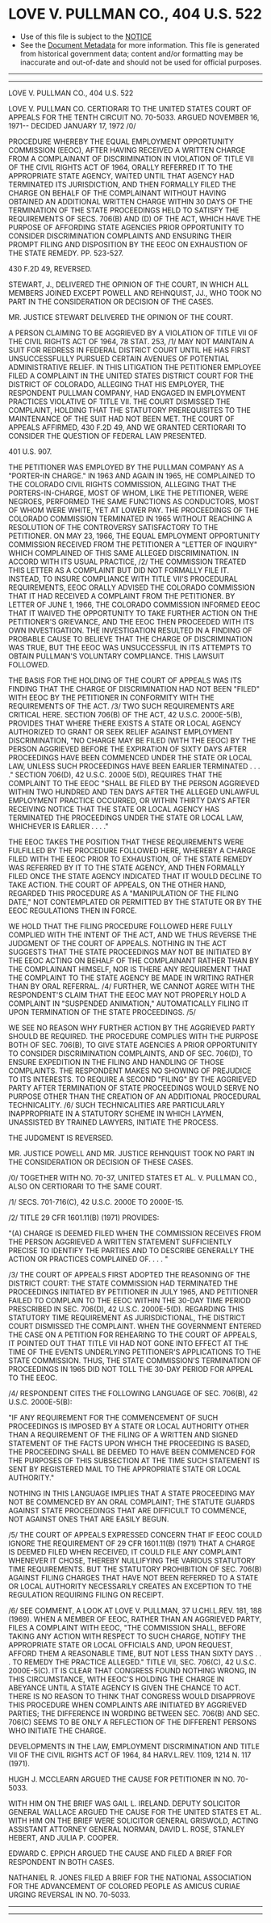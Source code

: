 ---
---

# LOVE V. PULLMAN CO., 404 U.S. 522

* Use of this file is subject to the [NOTICE](https://github.com/publicdocs/notice/blob/master/NOTICE)
* See the [Document Metadata](../../../) for more information.
  This file is generated from historical government data; content and/or formatting may be inaccurate and out-of-date and should not be used for official purposes.

----------
----------

LOVE V. PULLMAN CO., 404 U.S. 522

LOVE V. PULLMAN CO. CERTIORARI TO THE UNITED STATES COURT OF APPEALS FOR THE TENTH CIRCUIT NO. 70-5033.  ARGUED NOVEMBER 16, 1971-- DECIDED JANUARY 17, 1972  /0/

PROCEDURE WHEREBY THE EQUAL EMPLOYMENT OPPORTUNITY COMMISSION (EEOC), AFTER HAVING RECEIVED A WRITTEN CHARGE FROM A COMPLAINANT OF DISCRIMINATION IN VIOLATION OF TITLE VII OF THE CIVIL RIGHTS ACT OF 1964, ORALLY REFERRED IT TO THE APPROPRIATE STATE AGENCY, WAITED UNTIL THAT AGENCY HAD TERMINATED ITS JURISDICTION, AND THEN FORMALLY FILED THE CHARGE ON BEHALF OF THE COMPLAINANT WITHOUT HAVING OBTAINED AN ADDITIONAL WRITTEN CHARGE WITHIN 30 DAYS OF THE TERMINATION OF THE STATE PROCEEDINGS HELD TO SATISFY THE REQUIREMENTS OF SECS. 706(B) AND (D) OF THE ACT, WHICH HAVE THE PURPOSE OF AFFORDING STATE AGENCIES PRIOR OPPORTUNITY TO CONSIDER DISCRIMINATION COMPLAINTS AND ENSURING THEIR PROMPT FILING AND DISPOSITION BY THE EEOC ON EXHAUSTION OF THE STATE REMEDY.  PP. 523-527.

430 F.2D 49, REVERSED.

STEWART, J., DELIVERED THE OPINION OF THE COURT, IN WHICH ALL MEMBERS JOINED EXCEPT POWELL AND REHNQUIST, JJ., WHO TOOK NO PART IN THE CONSIDERATION OR DECISION OF THE CASES.

MR. JUSTICE STEWART DELIVERED THE OPINION OF THE COURT.

A PERSON CLAIMING TO BE AGGRIEVED BY A VIOLATION OF TITLE VII OF THE CIVIL RIGHTS ACT OF 1964, 78 STAT. 253, /1/  MAY NOT MAINTAIN A SUIT FOR REDRESS IN FEDERAL DISTRICT COURT UNTIL HE HAS FIRST UNSUCCESSFULLY PURSUED CERTAIN AVENUES OF POTENTIAL ADMINISTRATIVE RELIEF.  IN THIS LITIGATION THE PETITIONER EMPLOYEE FILED A COMPLAINT IN THE UNITED STATES DISTRICT COURT FOR THE DISTRICT OF COLORADO, ALLEGING THAT HIS EMPLOYER, THE RESPONDENT PULLMAN COMPANY, HAD ENGAGED IN EMPLOYMENT PRACTICES VIOLATIVE OF TITLE VII.  THE COURT DISMISSED THE COMPLAINT, HOLDING THAT THE STATUTORY PREREQUISITES TO THE MAINTENANCE OF THE SUIT HAD NOT BEEN MET.  THE COURT OF APPEALS AFFIRMED, 430 F.2D 49, AND WE GRANTED CERTIORARI TO CONSIDER THE QUESTION OF FEDERAL LAW PRESENTED.

401 U.S. 907.

THE PETITIONER WAS EMPLOYED BY THE PULLMAN COMPANY AS A "PORTER-IN CHARGE."  IN 1963 AND AGAIN IN 1965, HE COMPLAINED TO THE COLORADO CIVIL RIGHTS COMMISSION, ALLEGING THAT THE PORTERS-IN-CHARGE, MOST OF WHOM, LIKE THE PETITIONER, WERE NEGROES, PERFORMED THE SAME FUNCTIONS AS CONDUCTORS, MOST OF WHOM WERE WHITE, YET AT LOWER PAY.  THE PROCEEDINGS OF THE COLORADO COMMISSION TERMINATED IN 1965 WITHOUT REACHING A RESOLUTION OF THE CONTROVERSY SATISFACTORY TO THE PETITIONER.  ON MAY 23, 1966, THE EQUAL EMPLOYMENT OPPORTUNITY COMMISSION RECEIVED FROM THE PETITIONER A "LETTER OF INQUIRY" WHICH COMPLAINED OF THIS SAME ALLEGED DISCRIMINATION.  IN ACCORD WITH ITS USUAL PRACTICE, /2/  THE COMMISSION TREATED THIS LETTER AS A COMPLAINT BUT DID NOT FORMALLY FILE IT.  INSTEAD, TO INSURE COMPLIANCE WITH TITLE VII'S PROCEDURAL REQUIREMENTS, EEOC ORALLY ADVISED THE COLORADO COMMISSION THAT IT HAD RECEIVED A COMPLAINT FROM THE PETITIONER.  BY LETTER OF JUNE 1, 1966, THE COLORADO COMMISSION INFORMED EEOC THAT IT WAIVED THE OPPORTUNITY TO TAKE FURTHER ACTION ON THE PETITIONER'S GRIEVANCE, AND THE EEOC THEN PROCEEDED WITH ITS OWN INVESTIGATION.  THE INVESTIGATION RESULTED IN A FINDING OF PROBABLE CAUSE TO BELIEVE THAT THE CHARGE OF DISCRIMINATION WAS TRUE, BUT THE EEOC WAS UNSUCCESSFUL IN ITS ATTEMPTS TO OBTAIN PULLMAN'S VOLUNTARY COMPLIANCE.  THIS LAWSUIT FOLLOWED.

THE BASIS FOR THE HOLDING OF THE COURT OF APPEALS WAS ITS FINDING THAT THE CHARGE OF DISCRIMINATION HAD NOT BEEN "FILED" WITH EEOC BY THE PETITIONER IN CONFORMITY WITH THE REQUIREMENTS OF THE ACT.  /3/  TWO SUCH REQUIREMENTS ARE CRITICAL HERE.  SECTION 706(B) OF THE ACT, 42 U.S.C. 2000E-5(B), PROVIDES THAT WHERE THERE EXISTS A STATE OR LOCAL AGENCY AUTHORIZED TO GRANT OR SEEK RELIEF AGAINST EMPLOYMENT DISCRIMINATION, "NO CHARGE MAY BE FILED (WITH THE EEOC) BY THE PERSON AGGRIEVED BEFORE THE EXPIRATION OF SIXTY DAYS AFTER PROCEEDINGS HAVE BEEN COMMENCED UNDER THE STATE OR LOCAL LAW, UNLESS SUCH PROCEEDINGS HAVE BEEN EARLIER TERMINATED . . . ."  SECTION 706(D), 42 U.S.C. 2000E 5(D), REQUIRES THAT THE COMPLAINT TO THE EEOC "SHALL BE FILED BY THE PERSON AGGRIEVED WITHIN TWO HUNDRED AND TEN DAYS AFTER THE ALLEGED UNLAWFUL EMPLOYMENT PRACTICE OCCURRED, OR WITHIN THIRTY DAYS AFTER RECEIVING NOTICE THAT THE STATE OR LOCAL AGENCY HAS TERMINATED THE PROCEEDINGS UNDER THE STATE OR LOCAL LAW, WHICHEVER IS EARLIER . . . ."

THE EEOC TAKES THE POSITION THAT THESE REQUIREMENTS WERE FULFILLED BY THE PROCEDURE FOLLOWED HERE, WHEREBY A CHARGE FILED WITH THE EEOC PRIOR TO EXHAUSTION, OF THE STATE REMEDY WAS REFERRED BY IT TO THE STATE AGENCY, AND THEN FORMALLY FILED ONCE THE STATE AGENCY INDICATED THAT IT WOULD DECLINE TO TAKE ACTION.  THE COURT OF APPEALS, ON THE OTHER HAND, REGARDED THIS PROCEDURE AS A "MANIPULATION OF THE FILING DATE," NOT CONTEMPLATED OR PERMITTED BY THE STATUTE OR BY THE EEOC REGULATIONS THEN IN FORCE.

WE HOLD THAT THE FILING PROCEDURE FOLLOWED HERE FULLY COMPLIED WITH THE INTENT OF THE ACT, AND WE THUS REVERSE THE JUDGMENT OF THE COURT OF APPEALS.  NOTHING IN THE ACT SUGGESTS THAT THE STATE PROCEEDINGS MAY NOT BE INITIATED BY THE EEOC ACTING ON BEHALF OF THE COMPLAINANT RATHER THAN BY THE COMPLAINANT HIMSELF, NOR IS THERE ANY REQUIREMENT THAT THE COMPLAINT TO THE STATE AGENCY BE MADE IN WRITING RATHER THAN BY ORAL REFERRAL.  /4/  FURTHER, WE CANNOT AGREE WITH THE RESPONDENT'S CLAIM THAT THE EEOC MAY NOT PROPERLY HOLD A COMPLAINT IN "SUSPENDED ANIMATION," AUTOMATICALLY FILING IT UPON TERMINATION OF THE STATE PROCEEDINGS.  /5/

WE SEE NO REASON WHY FURTHER ACTION BY THE AGGRIEVED PARTY SHOULD BE REQUIRED.  THE PROCEDURE COMPLIES WITH THE PURPOSE BOTH OF SEC. 706(B), TO GIVE STATE AGENCIES A PRIOR OPPORTUNITY TO CONSIDER DISCRIMINATION COMPLAINTS, AND OF SEC. 706(D), TO ENSURE EXPEDITION IN THE FILING AND HANDLING OF THOSE COMPLAINTS.  THE RESPONDENT MAKES NO SHOWING OF PREJUDICE TO ITS INTERESTS.  TO REQUIRE A SECOND "FILING" BY THE AGGRIEVED PARTY AFTER TERMINATION OF STATE PROCEEDINGS WOULD SERVE NO PURPOSE OTHER THAN THE CREATION OF AN ADDITIONAL PROCEDURAL TECHNICALITY.  /6/  SUCH TECHNICALITIES ARE PARTICULARLY INAPPROPRIATE IN A STATUTORY SCHEME IN WHICH LAYMEN, UNASSISTED BY TRAINED LAWYERS, INITIATE THE PROCESS.

THE JUDGMENT IS REVERSED.

MR. JUSTICE POWELL AND MR. JUSTICE REHNQUIST TOOK NO PART IN THE CONSIDERATION OR DECISION OF THESE CASES.

/0/  TOGETHER WITH NO. 70-37, UNITED STATES ET AL. V. PULLMAN CO., ALSO ON CERTIORARI TO THE SAME COURT.

/1/  SECS. 701-716(C), 42 U.S.C. 2000E TO 2000E-15.

/2/  TITLE 29 CFR 1601.11(B) (1971) PROVIDES:

"(A) CHARGE IS DEEMED FILED WHEN THE COMMISSION RECEIVES FROM THE PERSON AGGRIEVED A WRITTEN STATEMENT SUFFICIENTLY PRECISE TO IDENTIFY THE PARTIES AND TO DESCRIBE GENERALLY THE ACTION OR PRACTICES COMPLAINED OF. . . . "

/3/  THE COURT OF APPEALS FIRST ADOPTED THE REASONING OF THE DISTRICT COURT:  THE STATE COMMISSION HAD TERMINATED THE PROCEEDINGS INITIATED BY PETITIONER IN JULY 1965, AND PETITIONER FAILED TO COMPLAIN TO THE EEOC WITHIN THE 30-DAY TIME PERIOD PRESCRIBED IN SEC. 706(D), 42 U.S.C. 2000E-5(D).  REGARDING THIS STATUTORY TIME REQUIREMENT AS JURISDICTIONAL, THE DISTRICT COURT DISMISSED THE COMPLAINT.  WHEN THE GOVERNMENT ENTERED THE CASE ON A PETITION FOR REHEARING TO THE COURT OF APPEALS, IT POINTED OUT THAT TITLE VII HAD NOT GONE INTO EFFECT AT THE TIME OF THE EVENTS UNDERLYING PETITIONER'S APPLICATIONS TO THE STATE COMMISSION.  THUS, THE STATE COMMISSION'S TERMINATION OF PROCEEDINGS IN 1965 DID NOT TOLL THE 30-DAY PERIOD FOR APPEAL TO THE EEOC.

/4/  RESPONDENT CITES THE FOLLOWING LANGUAGE OF SEC. 706(B), 42 U.S.C. 2000E-5(B):

"IF ANY REQUIREMENT FOR THE COMMENCEMENT OF SUCH PROCEEDINGS IS IMPOSED BY A STATE OR LOCAL AUTHORITY OTHER THAN A REQUIREMENT OF THE FILING OF A WRITTEN AND SIGNED STATEMENT OF THE FACTS UPON WHICH THE PROCEEDING IS BASED, THE PROCEEDING SHALL BE DEEMED TO HAVE BEEN COMMENCED FOR THE PURPOSES OF THIS SUBSECTION AT THE TIME SUCH STATEMENT IS SENT BY REGISTERED MAIL TO THE APPROPRIATE STATE OR LOCAL AUTHORITY."

NOTHING IN THIS LANGUAGE IMPLIES THAT A STATE PROCEEDING MAY NOT BE COMMENCED BY AN ORAL COMPLAINT; THE STATUTE GUARDS AGAINST STATE PROCEEDINGS THAT ARE DIFFICULT TO COMMENCE, NOT AGAINST ONES THAT ARE EASILY BEGUN.

/5/  THE COURT OF APPEALS EXPRESSED CONCERN THAT IF EEOC COULD IGNORE THE REQUIREMENT OF 29 CFR 1601.11(B) (1971) THAT A CHARGE IS DEEMED FILED WHEN RECEIVED, IT COULD FILE ANY COMPLAINT WHENEVER IT CHOSE, THEREBY NULLIFYING THE VARIOUS STATUTORY TIME REQUIREMENTS.  BUT THE STATUTORY PROHIBITION OF SEC. 706(B) AGAINST FILING CHARGES THAT HAVE NOT BEEN REFERRED TO A STATE OR LOCAL AUTHORITY NECESSARILY CREATES AN EXCEPTION TO THE REGULATION REQUIRING FILING ON RECEIPT.

/6/  SEE COMMENT, A LOOK AT LOVE V. PULLMAN, 37 U.CHI.L.REV.  181, 188 (1969).  WHEN A MEMBER OF EEOC, RATHER THAN AN AGGRIEVED PARTY, FILES A COMPLAINT WITH EEOC, "THE COMMISSION SHALL, BEFORE TAKING ANY ACTION WITH RESPECT TO SUCH CHARGE, NOTIFY THE APPROPRIATE STATE OR LOCAL OFFICIALS AND, UPON REQUEST, AFFORD THEM A REASONABLE TIME, BUT NOT LESS THAN SIXTY DAYS . . . TO REMEDY THE PRACTICE ALLEGED."  TITLE VII, SEC. 706(C), 42 U.S.C. 2000E-5(C).  IT IS CLEAR THAT CONGRESS FOUND NOTHING WRONG, IN THIS CIRCUMSTANCE, WITH EEOC'S HOLDING THE CHARGE IN ABEYANCE UNTIL A STATE AGENCY IS GIVEN THE CHANCE TO ACT.  THERE IS NO REASON TO THINK THAT CONGRESS WOULD DISAPPROVE THIS PROCEDURE WHEN COMPLAINTS ARE INITIATED BY AGGRIEVED PARTIES; THE DIFFERENCE IN WORDING BETWEEN SEC. 706(B) AND SEC. 706(C) SEEMS TO BE ONLY A REFLECTION OF THE DIFFERENT PERSONS WHO INITIATE THE CHARGE.

DEVELOPMENTS IN THE LAW, EMPLOYMENT DISCRIMINATION AND TITLE VII OF THE CIVIL RIGHTS ACT OF 1964, 84 HARV.L.REV.  1109, 1214 N. 117 (1971).

HUGH J. MCCLEARN ARGUED THE CAUSE FOR PETITIONER IN NO. 70-5033.

WITH HIM ON THE BRIEF WAS GAIL L. IRELAND.  DEPUTY SOLICITOR GENERAL WALLACE ARGUED THE CAUSE FOR THE UNITED STATES ET AL. WITH HIM ON THE BRIEF WERE SOLICITOR GENERAL GRISWOLD, ACTING ASSISTANT ATTORNEY GENERAL NORMAN, DAVID L. ROSE, STANLEY HEBERT, AND JULIA P. COOPER.

EDWARD C. EPPICH ARGUED THE CAUSE AND FILED A BRIEF FOR RESPONDENT IN BOTH CASES.

NATHANIEL R. JONES FILED A BRIEF FOR THE NATIONAL ASSOCIATION FOR THE ADVANCEMENT OF COLORED PEOPLE AS AMICUS CURIAE URGING REVERSAL IN NO. 70-5033.


----------
----------

